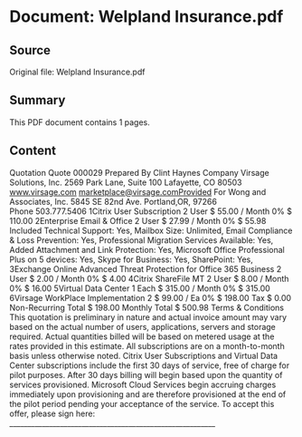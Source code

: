 # Document: Welpland Insurance.pdf

## Source
Original file: Welpland Insurance.pdf

## Summary
This PDF document contains 1 pages.

## Content
Quotation
Quote 000029
Prepared By Clint Haynes
Company
Virsage Solutions, Inc.
2569 Park Lane, Suite 100
Lafayette, CO  80503
www.virsage.com
marketplace@virsage.comProvided For
Wong and Associates, Inc.
5845 SE 82nd Ave.
Portland,OR, 97266  
Phone 503.777.5406
1Citrix User Subscription 2 User $ 55.00 / Month 0% $ 110.00
2Enterprise Email & Office 2 User $ 27.99 / Month 0% $ 55.98
Included Technical Support: Yes, 
Mailbox Size: Unlimited, 
Email Compliance & Loss Prevention: Yes, 
Professional Migration Services Available: Yes, 
Added Attachment and Link Protection: Yes, 
Microsoft Office Professional Plus on 5 devices: Yes, 
Skype for Business: Yes, 
SharePoint: Yes, 
3Exchange Online Advanced Threat Protection for Office 365 Business 2 User $ 2.00 / Month 0% $ 4.00
4Citrix ShareFile MT 2 User $ 8.00 / Month 0% $ 16.00
5Virtual Data Center 1 Each $ 315.00 / Month 0% $ 315.00
6Virsage WorkPlace Implementation 2 $ 99.00 / Ea 0% $ 198.00
Tax $ 0.00
Non-Recurring Total $ 198.00
Monthly Total $ 500.98
Terms & Conditions
This quotation is preliminary in nature and actual invoice amount may vary based on the actual number of users, applications, servers and storage required.
Actual quantities billed will be based on metered usage at the rates provided in this estimate. All subscriptions are on a month-to-month basis unless
otherwise noted. Citrix User Subscriptions and Virtual Data Center subscriptions include the first 30 days of service, free of charge for pilot purposes. After 30
days billing will begin based upon the quantity of services provisioned. Microsoft Cloud Services begin accruing charges immediately upon provisioning and
are therefore provisioned at the end of the pilot period pending your acceptance of the service.
To accept this offer, please sign here: _________________________________________________________

